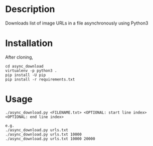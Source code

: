 # Description

Downloads list of image URLs in a file asynchronously using Python3

# Installation

After cloning,

```
cd async_download
virtualenv -p python3 .
pip install -U pip
pip install -r requirements.txt
```

# Usage



```
./async_download.py <FILENAME.txt> <OPTIONAL: start line index> <OPTIONAL: end line index>

e.g.
./async_download.py urls.txt
./async_download.py urls.txt 10000
./async_download.py urls.txt 10000 20000
```
